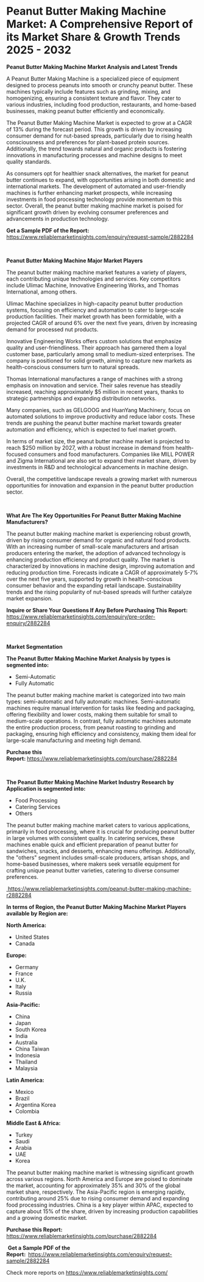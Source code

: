 <p><h1>Peanut Butter Making Machine Market: A Comprehensive Report of its Market Share & Growth Trends 2025 - 2032</h1></p><p><strong>Peanut Butter Making Machine Market Analysis and Latest Trends</strong></p>
<p><p>A Peanut Butter Making Machine is a specialized piece of equipment designed to process peanuts into smooth or crunchy peanut butter. These machines typically include features such as grinding, mixing, and homogenizing, ensuring a consistent texture and flavor. They cater to various industries, including food production, restaurants, and home-based businesses, making peanut butter efficiently and economically.</p><p>The Peanut Butter Making Machine Market is expected to grow at a CAGR of 13% during the forecast period. This growth is driven by increasing consumer demand for nut-based spreads, particularly due to rising health consciousness and preferences for plant-based protein sources. Additionally, the trend towards natural and organic products is fostering innovations in manufacturing processes and machine designs to meet quality standards. </p><p>As consumers opt for healthier snack alternatives, the market for peanut butter continues to expand, with opportunities arising in both domestic and international markets. The development of automated and user-friendly machines is further enhancing market prospects, while increasing investments in food processing technology provide momentum to this sector. Overall, the peanut butter making machine market is poised for significant growth driven by evolving consumer preferences and advancements in production technology.</p></p>
<p><strong>Get a Sample PDF of the Report:&nbsp;</strong> <a href="https://www.reliablemarketinsights.com/enquiry/request-sample/2882284?utm_campaign=2185&utm_medium=2&utm_source=Github&utm_content=ia&utm_term=13032025&utm_id=peanut-butter-making-machine">https://www.reliablemarketinsights.com/enquiry/request-sample/2882284</a></p>
<p>&nbsp;</p>
<p><strong>Peanut Butter Making Machine Major Market Players</strong></p>
<p><p>The peanut butter making machine market features a variety of players, each contributing unique technologies and services. Key competitors include Ulimac Machine, Innovative Engineering Works, and Thomas International, among others. </p><p>Ulimac Machine specializes in high-capacity peanut butter production systems, focusing on efficiency and automation to cater to large-scale production facilities. Their market growth has been formidable, with a projected CAGR of around 6% over the next five years, driven by increasing demand for processed nut products.</p><p>Innovative Engineering Works offers custom solutions that emphasize quality and user-friendliness. Their approach has garnered them a loyal customer base, particularly among small to medium-sized enterprises. The company is positioned for solid growth, aiming to capture new markets as health-conscious consumers turn to natural spreads.</p><p>Thomas International manufactures a range of machines with a strong emphasis on innovation and service. Their sales revenue has steadily increased, reaching approximately $5 million in recent years, thanks to strategic partnerships and expanding distribution networks.</p><p>Many companies, such as GELGOOG and HuanYang Machinery, focus on automated solutions to improve productivity and reduce labor costs. These trends are pushing the peanut butter machine market towards greater automation and efficiency, which is expected to fuel market growth.</p><p>In terms of market size, the peanut butter machine market is projected to reach $250 million by 2027, with a robust increase in demand from health-focused consumers and food manufacturers. Companies like MILL POWER and Zigma International are also set to expand their market share, driven by investments in R&D and technological advancements in machine design. </p><p>Overall, the competitive landscape reveals a growing market with numerous opportunities for innovation and expansion in the peanut butter production sector.</p></p>
<p>&nbsp;</p>
<p><strong>What Are The Key Opportunities For Peanut Butter Making Machine Manufacturers?</strong></p>
<p><p>The peanut butter making machine market is experiencing robust growth, driven by rising consumer demand for organic and natural food products. With an increasing number of small-scale manufacturers and artisan producers entering the market, the adoption of advanced technology is enhancing production efficiency and product quality. The market is characterized by innovations in machine design, improving automation and reducing production time. Forecasts indicate a CAGR of approximately 5-7% over the next five years, supported by growth in health-conscious consumer behavior and the expanding retail landscape. Sustainability trends and the rising popularity of nut-based spreads will further catalyze market expansion.</p></p>
<p><strong>Inquire or Share Your Questions If Any Before Purchasing This Report:</strong> <a href="https://www.reliablemarketinsights.com/enquiry/pre-order-enquiry/2882284?utm_campaign=2185&utm_medium=2&utm_source=Github&utm_content=ia&utm_term=13032025&utm_id=peanut-butter-making-machine">https://www.reliablemarketinsights.com/enquiry/pre-order-enquiry/2882284</a></p>
<p>&nbsp;</p>
<p><strong>Market Segmentation</strong></p>
<p><strong>The Peanut Butter Making Machine Market Analysis by types is segmented into:</strong></p>
<p><ul><li>Semi-Automatic</li><li>Fully Automatic</li></ul></p>
<p><p>The peanut butter making machine market is categorized into two main types: semi-automatic and fully automatic machines. Semi-automatic machines require manual intervention for tasks like feeding and packaging, offering flexibility and lower costs, making them suitable for small to medium-scale operations. In contrast, fully automatic machines automate the entire production process, from peanut roasting to grinding and packaging, ensuring high efficiency and consistency, making them ideal for large-scale manufacturing and meeting high demand.</p></p>
<p><strong>Purchase this Report:&nbsp;</strong><a href="https://www.reliablemarketinsights.com/purchase/2882284?utm_campaign=2185&utm_medium=2&utm_source=Github&utm_content=ia&utm_term=13032025&utm_id=peanut-butter-making-machine">https://www.reliablemarketinsights.com/purchase/2882284</a></p>
<p>&nbsp;</p>
<p><strong>The Peanut Butter Making Machine Market Industry Research by Application is segmented into:</strong></p>
<p><ul><li>Food Processing</li><li>Catering Services</li><li>Others</li></ul></p>
<p><p>The peanut butter making machine market caters to various applications, primarily in food processing, where it is crucial for producing peanut butter in large volumes with consistent quality. In catering services, these machines enable quick and efficient preparation of peanut butter for sandwiches, snacks, and desserts, enhancing menu offerings. Additionally, the "others" segment includes small-scale producers, artisan shops, and home-based businesses, where makers seek versatile equipment for crafting unique peanut butter varieties, catering to diverse consumer preferences.</p></p>
<p><a href="https://www.reliablemarketinsights.com/peanut-butter-making-machine-r2882284?utm_campaign=2185&utm_medium=2&utm_source=Github&utm_content=ia&utm_term=13032025&utm_id=peanut-butter-making-machine">&nbsp;https://www.reliablemarketinsights.com/peanut-butter-making-machine-r2882284</a></p>
<p><strong>In terms of Region, the Peanut Butter Making Machine Market Players available by Region are:</strong></p>
<p>
    <p> <strong> North America: </strong>
        <ul>
            <li>United States</li>
            <li>Canada</li>
        </ul>
        </p> 
    <p> <strong> Europe: </strong>
        <ul>
            <li>Germany</li>
            <li>France</li>
            <li>U.K.</li>
            <li>Italy</li>
            <li>Russia</li>
        </ul>
        </p> 
    <p> <strong> Asia-Pacific: </strong>
        <ul>
            <li>China</li>
            <li>Japan</li>
            <li>South Korea</li>
            <li>India</li>
            <li>Australia</li>
            <li>China Taiwan</li>
            <li>Indonesia</li>
            <li>Thailand</li>
            <li>Malaysia</li>
        </ul>
        </p> 
    <p> <strong> Latin America: </strong>
        <ul>
            <li>Mexico</li>
            <li>Brazil</li>
            <li>Argentina Korea</li>
            <li>Colombia</li>
        </ul>
        </p> 
    <p> <strong> Middle East & Africa: </strong>
        <ul>
            <li>Turkey</li>
            <li>Saudi</li>
            <li>Arabia</li>
            <li>UAE</li>
            <li>Korea</li>
        </ul>
    </p>
    </p>
<p><p>The peanut butter making machine market is witnessing significant growth across various regions. North America and Europe are poised to dominate the market, accounting for approximately 35% and 30% of the global market share, respectively. The Asia-Pacific region is emerging rapidly, contributing around 25% due to rising consumer demand and expanding food processing industries. China is a key player within APAC, expected to capture about 15% of the share, driven by increasing production capabilities and a growing domestic market.</p></p>
<p><strong>Purchase this Report: </strong><a href="https://www.reliablemarketinsights.com/purchase/2882284?utm_campaign=2185&utm_medium=2&utm_source=Github&utm_content=ia&utm_term=13032025&utm_id=peanut-butter-making-machine">https://www.reliablemarketinsights.com/purchase/2882284</a></p>
<p>&nbsp;<strong>Get a Sample PDF of the Report:&nbsp;&nbsp;</strong><a href="https://www.reliablemarketinsights.com/enquiry/request-sample/2882284?utm_campaign=2185&utm_medium=2&utm_source=Github&utm_content=ia&utm_term=13032025&utm_id=peanut-butter-making-machine">https://www.reliablemarketinsights.com/enquiry/request-sample/2882284</a></p>
<p><strong></strong></p>
<p>Check more reports on <a href="https://www.reliablemarketinsights.com/?utm_campaign=2185&utm_medium=2&utm_source=Github&utm_content=ia&utm_term=13032025&utm_id=peanut-butter-making-machine">https://www.reliablemarketinsights.com/</a></p>